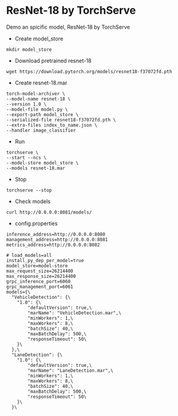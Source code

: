# ResNet-18 by TorchServe
Demo an spicific model, ResNet-18 by TorchServe

- Create model_store
```
mkdir model_store
```

- Download pretrained resnet-18
```
wget https://download.pytorch.org/models/resnet18-f37072fd.pth
```

- Create resnet-18.mar
```
torch-model-archiver \
--model-name resnet-18 \
--version 1.0 \
--model-file model.py \
--export-path model_store \
--serialized-file resnet18-f37072fd.pth \
--extra-files index_to_name.json \
--handler image_classifier
```

- Run
```
torchserve \
--start --ncs \
--model-store model_store \
--models resnet-18.mar
```

- Stop
```
torchserve --stop
```

- Check models
```
curl http://0.0.0.0:8081/models/
```

- config.properties
```
inference_address=http://0.0.0.0:8080
management_address=http://0.0.0.0:8081
metrics_address=http://0.0.0.0:8082

# load_models=all
install_py_dep_per_model=true
model_store=model-store
max_request_size=26214400
max_response_size=26214400
grpc_inference_port=6060
grpc_management_port=6061
models={\
  "VehicleDetection": {\
    "1.0": {\
        "defaultVersion": true,\
        "marName": "VehicleDetection.mar",\
        "minWorkers": 1,\
        "maxWorkers": 8,\
        "batchSize": 40,\
        "maxBatchDelay": 500,\
        "responseTimeout": 50\
    }\
  },\
  "LaneDetection": {\
    "1.0": {\
        "defaultVersion": true,\
        "marName": "LaneDetection.mar",\
        "minWorkers": 1,\
        "maxWorkers": 8,\
        "batchSize": 40,\
        "maxBatchDelay": 500,\
        "responseTimeout": 50\
    }\
  }\
```
